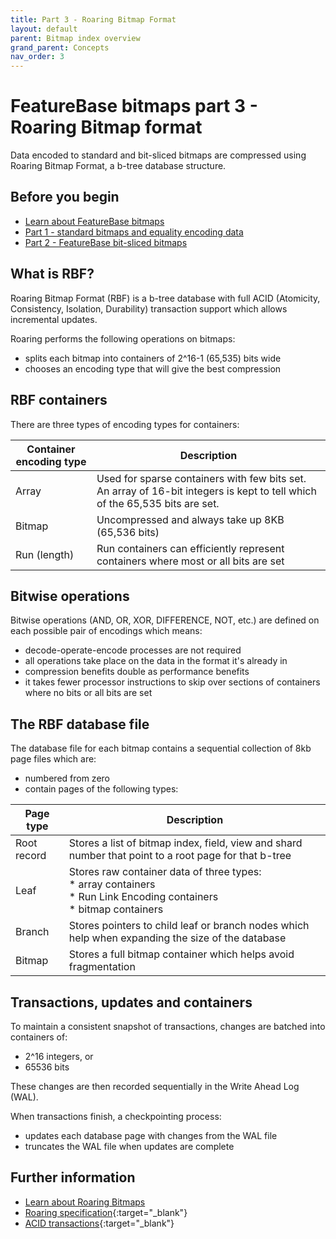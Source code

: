```yaml
---
title: Part 3 - Roaring Bitmap Format
layout: default
parent: Bitmap index overview
grand_parent: Concepts
nav_order: 3
---
```

# FeatureBase bitmaps part 3 - Roaring Bitmap format

<!-- From https://www.featurebase.com/blog/featurebase-technical-white-paper

-->

Data encoded to standard and bit-sliced bitmaps are compressed using Roaring Bitmap Format, a b-tree database structure.

## Before you begin

* [Learn about FeatureBase bitmaps](/docs/concepts/concept-bitmaps)
* [Part 1 - standard bitmaps and equality encoding data](/docs/concepts/concept-bitmaps-pt1-standard-bitmaps)
* [Part 2 - FeatureBase bit-sliced bitmaps](/docs/concepts/concept-bitmaps-pt2-bit-slice-bitmaps)

## What is RBF?

Roaring Bitmap Format (RBF) is a b-tree database with full ACID (Atomicity, Consistency, Isolation, Durability) transaction support which allows incremental updates.

Roaring performs the following operations on bitmaps:
* splits each bitmap into containers of 2^16-1 (65,535) bits wide
* chooses an encoding type that will give the best compression

## RBF containers

There are three types of encoding types for containers:

| Container encoding type | Description |
|---|---|
| Array | Used for sparse containers with few bits set. An array of 16-bit integers is kept to tell which of the 65,535 bits are set. |
| Bitmap | Uncompressed and always take up 8KB (65,536 bits) |
| Run (length) | Run containers can efficiently represent containers where most or all bits are set |

## Bitwise operations

Bitwise operations (AND, OR, XOR, DIFFERENCE, NOT, etc.) are defined on each possible pair of encodings which means:
* decode-operate-encode processes are not required
* all operations take place on the data in the format it's already in
* compression benefits double as performance benefits
* it takes fewer processor instructions to skip over sections of containers where no bits or all bits are set

## The RBF database file

The database file for each bitmap contains a sequential collection of 8kb page files which are:
* numbered from zero
* contain pages of the following types:

<!-- update this from https://molecula.atlassian.net/wiki/spaces/EN/pages/684556291/On+Disk+Structure+RBF -->

| Page type | Description |
|---|---|
| Root record | Stores a list of bitmap index, field, view and shard number that point to a root page for that b-tree |
| Leaf | Stores raw container data of three types:<br/>* array containers<br/>* Run Link Encoding containers<br/>*  bitmap containers |
| Branch | Stores pointers to child leaf or branch nodes which help when expanding the size of the database |
| Bitmap | Stores a full bitmap container which helps avoid fragmentation |

## Transactions, updates and containers

To maintain a consistent snapshot of transactions, changes are batched into containers of:
* 2^16 integers, or
* 65536 bits

These changes are then recorded sequentially in the Write Ahead Log (WAL).

When transactions finish, a checkpointing process:
* updates each database page with changes from the WAL file
* truncates the WAL file when updates are complete

## Further information

* [Learn about Roaring Bitmaps](https://roaringbitmap.org/about/)
* [Roaring specification](https://github.com/RoaringBitmap/RoaringFormatSpec){:target="_blank"}
* [ACID transactions](https://www.databricks.com/glossary/acid-transactions){:target="_blank"}
